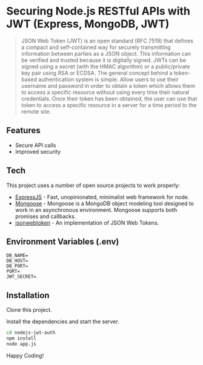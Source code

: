 # Securing Node.js RESTful APIs with JWT (Express, MongoDB, JWT)

> JSON Web Token (JWT) is an open standard (RFC 7519) that defines a compact and self-contained way for securely transmitting information between parties as a JSON object. This information can be verified and trusted because it is digitally signed. JWTs can be signed using a secret (with the HMAC algorithm) or a public/private key pair using RSA or ECDSA.
> The general concept behind a token-based authentication system is simple.
> Allow users to use their username and password in order to obtain a token which allows them to access a specific resource without using every time their natural credentials.
> Once their token has been obtained, the user can use that token to access a specific resource in a server for a time period to the remote site. 

## Features
- Secure API calls
- Improved security

## Tech

This project uses a number of open source projects to work properly:

- [ExpressJS](https://www.npmjs.com/package/express) - Fast, unopinionated, minimalist web framework for node.
- [Mongoose](https://www.npmjs.com/package/mongoose) - Mongoose is a MongoDB object modeling tool designed to work in an asynchronous environment. Mongoose supports both promises and callbacks.
- [jsonwebtoken](https://www.npmjs.com/package/jsonwebtoken) - An implementation of JSON Web Tokens.

## Environment Variables (.env)
```
DB_NAME=
DB_HOST=
DB_PORT=
PORT=
JWT_SECRET=
```

## Installation
Clone this project.

Install the dependencies and start the server.

```sh
cd nodejs-jwt-auth
npm install
node app.js
```

Happy Coding!